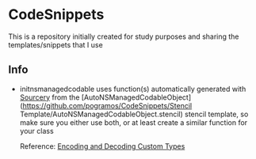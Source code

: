 # CodeSnippets
This is a repository initially created for study purposes and sharing the templates/snippets that I use

## Info
- initnsmanagedcodable
  uses function(s) automatically generated with [Sourcery](https://github.com/krzysztofzablocki/Sourcery) from the [AutoNSManagedCodableObject](https://github.com/pogramos/CodeSnippets/Stencil Template/AutoNSManagedCodableObject.stencil) stencil template, so make sure you either use both, or at least create a similar function for your class

  Reference:
  [Encoding and Decoding Custom Types](https://developer.apple.com/documentation/foundation/archives_and_serialization/encoding_and_decoding_custom_types)
